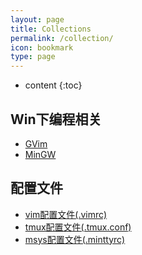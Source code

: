 ```yaml
---
layout: page
title: Collections
permalink: /collection/
icon: bookmark
type: page
---
```


* content
{:toc}
## Win下编程相关

- [GVim](https://ftp.nluug.nl/pub/vim/pc/gvim81.exe)
- [MinGW](https://osdn.net/projects/mingw/downloads/68260/mingw-get-setup.exe/)



## 配置文件

* [vim配置文件(.vimrc)](https://raw.githubusercontent.com/RogerDTZ/Program/master/.vimrc)
* [tmux配置文件(.tmux.conf)](https://raw.githubusercontent.com/RogerDTZ/Program/master/.tmux.conf)
* [msys配置文件(.minttyrc)](https://raw.githubusercontent.com/RogerDTZ/Program/master/.minttyrc)